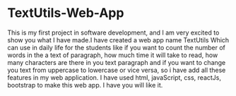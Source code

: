 # TextUtils-Web-App
This is my first project in software development, and I am very excited to show you what I have made.I have created a web app name TextUtils
Which can use in daily life for the students like if you want to count the number of words in the a text of paragraph, how much time it will take to read,
how many characters are there in you text paragraph and if you want to change you text from uppercase to lowercase or vice versa, so i have add
all these features in my web application.
I have used html, javaScript, css, reactJs, bootstrap to make this web app.
I have you will like it.
